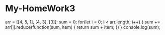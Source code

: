 # My-HomeWork3
arr = [[4, 5, 1], [4, 3], [3]];
sum = 0;
for(let i = 0; i < arr.length; i++) {
  sum += arr[i].reduce(function(sum, item) {
    return sum + item;
  })
}
console.log(sum);
